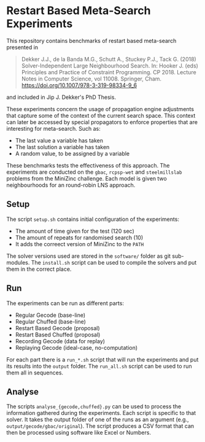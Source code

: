 # Restart Based Meta-Search Experiments

This repository contains benchmarks of restart based meta-search presented in

> Dekker J.J., de la Banda M.G., Schutt A., Stuckey P.J., Tack G. (2018) Solver-Independent Large Neighbourhood Search. In: Hooker J. (eds) Principles and Practice of Constraint Programming. CP 2018. Lecture Notes in Computer Science, vol 11008. Springer, Cham. https://doi.org/10.1007/978-3-319-98334-9_6

and included in Jip J. Dekker's PhD Thesis.

These experiments concern the usage of propagation engine adjustments that capture some of the context of the current search space.
This context can later be accessed by special propagators to enforce properties that are interesting for meta-search.
Such as:

- The last value a variable has taken
- The last solution a variable has taken
- A random value, to be assigned by a variable

These benchmarks tests the effectiveness of this approach.
The experiments are conducted on the `gbac`, `rcpsp-wet` and `steelmillslab` problems from the MiniZinc challenge.
Each model is given two neighbourhoods for an round-robin LNS approach.

## Setup

The script `setup.sh` contains initial configuration of the experiments:

- The amount of time given for the test (120 sec)
- The amount of repeats for randomised search (10)
- It adds the correect version of MiniZinc to the `PATH`

The solver versions used are stored in the `software/` folder as git sub-modules.
The `install.sh` script can be used to compile the solvers and put them in the correct place.

## Run

The experiments can be run as different parts:

- Regular Gecode (base-line)
- Regular Chuffed (base-line)
- Restart Based Gecode (proposal)
- Restart Based Chuffed (proposal)
- Recording Gecode (data for replay)
- Replaying Gecode (ideal-case, no-computation)

For each part there is a `run_*.sh` script that will run the experiments and put its results into the `output` folder.
The `run_all.sh` script can be used to run them all in sequences.

## Analyse

The scripts `analyse_{gecode,chuffed}.py` can be used to process the information gathered during the experiments.
Each script is specific to that solver.
It takes the output folder of one of the runs as an argument (e.g., `output/gecode/gbac/original`).
The script produces a CSV format that can then be processed using software like Excel or Numbers.
